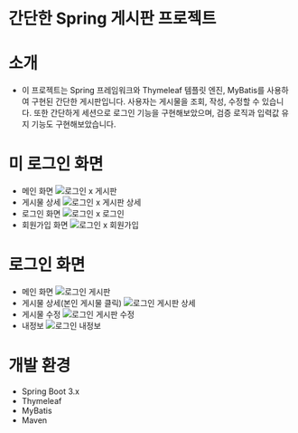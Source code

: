 # 간단한 Spring 게시판 프로젝트

# 소개 
- 이 프로젝트는 Spring 프레임워크와 Thymeleaf 템플릿 엔진,
MyBatis를 사용하여 구현된 간단한 게시판입니다.
사용자는 게시물을 조회, 작성, 수정할 수 있습니다.
또한 간단하게 세션으로 로그인 기능을 구현해보았으며,
검증 로직과 입력값 유지 기능도 구현해보았습니다.

# 미 로그인 화면
- 메인 화면
![로그인 x 게시판](https://github.com/IE-MangChi/Spring/assets/117923101/e74ae907-965d-44ee-aae9-faeef15f6808)
- 게시물 상세
![로그인 x 게시판 상세](https://github.com/IE-MangChi/Spring/assets/117923101/09f4d1c6-5c75-4351-bd44-e2ebabb02d7b)
- 로그인 화면
![로그인 x 로그인](https://github.com/IE-MangChi/Spring/assets/117923101/95c5031f-6aee-415a-8e6b-c4dad51b8621)
- 회원가입 화면
![로그인 x 회원가입](https://github.com/IE-MangChi/Spring/assets/117923101/32b4ba73-1bc4-4e17-b8c9-8c42b537239c)

# 로그인 화면
- 메인 화면
![로그인  게시판](https://github.com/IE-MangChi/Spring/assets/117923101/225110c1-d8b5-4c81-95bf-ae3e2b31dd31)
- 게시물 상세(본인 게시물 클릭)
![로그인  게시판 상세](https://github.com/IE-MangChi/Spring/assets/117923101/7144759c-1df9-4913-946d-0475ddaae30a)
- 게시물 수정
![로그인  게시판 수정](https://github.com/IE-MangChi/Spring/assets/117923101/761b4f1d-6c22-44ea-b40d-0dac4bd6bd7b)
- 내정보
![로그인  내정보](https://github.com/IE-MangChi/Spring/assets/117923101/3dcbda13-27d6-41b8-bfba-c1d053b4b8af)

# 개발 환경
- Spring Boot 3.x
- Thymeleaf
- MyBatis
- Maven
